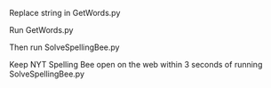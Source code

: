 Replace string in GetWords.py

Run GetWords.py

Then run SolveSpellingBee.py

Keep NYT Spelling Bee open on the web within 3 seconds of running SolveSpellingBee.py
